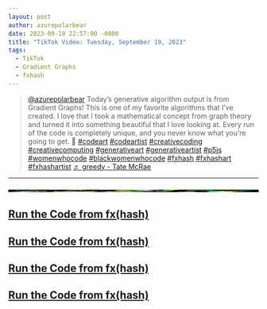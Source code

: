 ```yaml
---
layout: post
author: azurepolarbear
date: 2023-09-19 22:57:00 -0000
title: "TikTok Video: Tuesday, September 19, 2023"
tags: 
  - TikTok
  - Gradient Graphs
  - fxhash
---
```


<blockquote class="tiktok-embed" cite="https://www.tiktok.com/@azurepolarbear/video/7280752212635028778" data-video-id="7280752212635028778" style="max-width: 605px;min-width: 325px;" > <section> <a target="_blank" title="@azurepolarbear" href="https://www.tiktok.com/@azurepolarbear?refer=embed">@azurepolarbear</a> Today’s generative algorithm output is from Gradient Graphs! This is one of my favorite algorithms that I’ve created. I love that I took a mathematical concept from graph theory and turned it into something beautiful that I love looking at. Every run of the code is completely unique, and you never know what you’re going to get. 💚 <a title="codeart" target="_blank" href="https://www.tiktok.com/tag/codeart?refer=embed">#codeart</a> <a title="codeartist" target="_blank" href="https://www.tiktok.com/tag/codeartist?refer=embed">#codeartist</a> <a title="creativecoding" target="_blank" href="https://www.tiktok.com/tag/creativecoding?refer=embed">#creativecoding</a> <a title="creativecomputing" target="_blank" href="https://www.tiktok.com/tag/creativecomputing?refer=embed">#creativecomputing</a> <a title="generativeart" target="_blank" href="https://www.tiktok.com/tag/generativeart?refer=embed">#generativeart</a> <a title="generativeartist" target="_blank" href="https://www.tiktok.com/tag/generativeartist?refer=embed">#generativeartist</a> <a title="p5js" target="_blank" href="https://www.tiktok.com/tag/p5js?refer=embed">#p5js</a> <a title="womenwhocode" target="_blank" href="https://www.tiktok.com/tag/womenwhocode?refer=embed">#womenwhocode</a> <a title="blackwomenwhocode" target="_blank" href="https://www.tiktok.com/tag/blackwomenwhocode?refer=embed">#blackwomenwhocode</a> <a title="fxhash" target="_blank" href="https://www.tiktok.com/tag/fxhash?refer=embed">#fxhash</a> <a title="fxhashart" target="_blank" href="https://www.tiktok.com/tag/fxhashart?refer=embed">#fxhashart</a> <a title="fxhashartist" target="_blank" href="https://www.tiktok.com/tag/fxhashartist?refer=embed">#fxhashartist</a> <a target="_blank" title="♬ greedy - Tate McRae" href="https://www.tiktok.com/music/greedy-7263788553225358126?refer=embed">♬ greedy - Tate McRae</a> </section> </blockquote> <script async src="https://www.tiktok.com/embed.js"></script>


----

<img src="assets/img/posts/social-media/tiktok/2023-09-19/image-1.png" width="100%" height="5vh" />

## <a href="https://gateway.fxhash2.xyz/ipfs/QmbcSjKXsHaVAjRsFB42MGLCZMdDSUqCFTKc86Tbwhssk1/?fxhash=ooiQcNMgooQ1fLpRP8pkYRZrgkZ4aYtcNBLirwTGDkPobj5EoMj&fxiteration=3" target="_blank" rel="noopener noreferrer">Run the Code from fx(hash)</a>

## <a href="https://gateway.fxhash2.xyz/ipfs/QmbcSjKXsHaVAjRsFB42MGLCZMdDSUqCFTKc86Tbwhssk1/?fxhash=ooLmPZY9Rg3dm8dYvKN9QkBHTnzcvJv266VLtBU6YCdX5fVzdPt&fxiteration=7" target="_blank" rel="noopener noreferrer">Run the Code from fx(hash)</a>

## <a href="https://gateway.fxhash2.xyz/ipfs/QmbcSjKXsHaVAjRsFB42MGLCZMdDSUqCFTKc86Tbwhssk1/?fxhash=oofTwUsZMg7XByFPH1e74nPpuXd5KEKdWcnPcXvxjBvKX2RVGCG&fxiteration=33" target="_blank" rel="noopener noreferrer">Run the Code from fx(hash)</a>

## <a href="https://gateway.fxhash2.xyz/ipfs/QmbcSjKXsHaVAjRsFB42MGLCZMdDSUqCFTKc86Tbwhssk1/?fxhash=oo1WQV3Ds4hSyeuto4AJA3KHV6GtHEY9yHFMGiLZTT1qiPrEaFF&fxiteration=25" target="_blank" rel="noopener noreferrer">Run the Code from fx(hash)</a>
